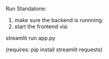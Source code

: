 Run Standalone:

1) make sure the backend is runnning.
2) start the frontend via:

streamlit run app.py

(requires: pip install streamlit requests)